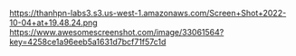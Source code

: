 https://thanhpn-labs3.s3.us-west-1.amazonaws.com/Screen+Shot+2022-10-04+at+19.48.24.png
https://www.awesomescreenshot.com/image/33061564?key=4258ce1a96eeb5a1631d7bcf71f57c1d
